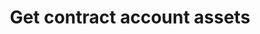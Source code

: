 ---
title: Get contract account assets
position_number: 1
type: get
description: /future/user/v1/compat/balance/list
parameters:
  -
    name: queryAccountId
    type: string
    mandatory: false
    default: N/A
    description: account id
    ranges:
content_markdown: |-

              #### **Limit Flow Rules**

              200/s/apikey
left_code_blocks:
    -
        code_block: "public void getMarketConfig() {\r\n\tString text = HttpUtil.get(URL + \"/data/api/user/v1/getMarketConfig\");\r\n\tSystem.out.println(text);\r\n}"
        title: Java
        language: java
right_code_blocks:
    - code_block: |-
        {
          "error": {
            "code": "",
            "msg": ""
          },
          "msgInfo": "",
          "result": [
            {
                "accountId": 500000000000, // account id
                "userId": 500000000000, // user id
                "coin": "usdt", // Currency
                "underlyingType": 2, // Coin standard, u standard
                "walletBalance": "2078.57264793", // Currency balance
                "openOrderMarginFrozen": "0", // Order frozen
                "isolatedMargin": "0", // Margin freeze
                "crossedMargin": "0", // Full margin freeze
                "amount": "2078.57264793", // Net asset balance
                "totalAmount": "2078.57264793", // Margin balance
                "convertBtcAmount": "0.03638940", // walletBalance wallet asset conversion BTC
                "convertUsdtAmount": "2078.5726", // walletBalance wallet asset conversion to USDT
                "profit": "0", // Profit and loss
                "notProfit": "0", // unrealized profit or loss
                "bonus": "0", // Trial fee
                "coupon": "0" // Deduction
            }
         ],
          "returnCode": 0
        }
      title: Response
      language: json
---
